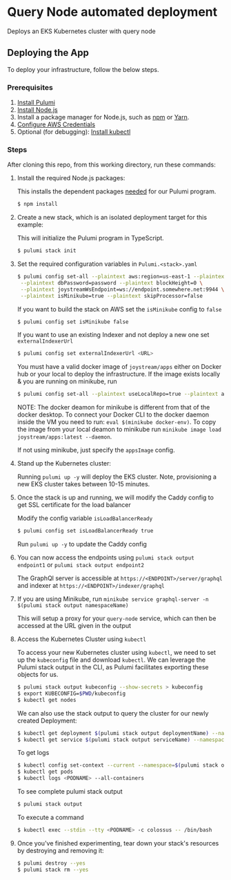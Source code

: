 # Query Node automated deployment

Deploys an EKS Kubernetes cluster with query node

## Deploying the App

To deploy your infrastructure, follow the below steps.

### Prerequisites

1. [Install Pulumi](https://www.pulumi.com/docs/get-started/install/)
1. [Install Node.js](https://nodejs.org/en/download/)
1. Install a package manager for Node.js, such as [npm](https://www.npmjs.com/get-npm) or [Yarn](https://yarnpkg.com/en/docs/install).
1. [Configure AWS Credentials](https://www.pulumi.com/docs/intro/cloud-providers/aws/setup/)
1. Optional (for debugging): [Install kubectl](https://kubernetes.io/docs/tasks/tools/)

### Steps

After cloning this repo, from this working directory, run these commands:

1. Install the required Node.js packages:

   This installs the dependent packages [needed](https://www.pulumi.com/docs/intro/concepts/how-pulumi-works/) for our Pulumi program.

   ```bash
   $ npm install
   ```

1. Create a new stack, which is an isolated deployment target for this example:

   This will initialize the Pulumi program in TypeScript.

   ```bash
   $ pulumi stack init
   ```

1. Set the required configuration variables in `Pulumi.<stack>.yaml`

   ```bash
   $ pulumi config set-all --plaintext aws:region=us-east-1 --plaintext aws:profile=joystream-user \
    --plaintext dbPassword=password --plaintext blockHeight=0 \
    --plaintext joystreamWsEndpoint=ws://endpoint.somewhere.net:9944 \
    --plaintext isMinikube=true --plaintext skipProcessor=false
   ```

   If you want to build the stack on AWS set the `isMinikube` config to `false`

   ```bash
   $ pulumi config set isMinikube false
   ```

   If you want to use an existing Indexer and not deploy a new one set `externalIndexerUrl`

   ```bash
   $ pulumi config set externalIndexerUrl <URL>
   ```

   You must have a valid docker image of `joystream/apps` either on Docker hub or your local to deploy the infrastructure.
   If the image exists locally & you are running on minikube, run

   ```bash
   $ pulumi config set-all --plaintext useLocalRepo=true --plaintext appsImage=<IMAGE_NAME>
   ```

   NOTE: The docker deamon for minikube is different from that of the docker desktop. To connect your Docker CLI to the docker
   daemon inside the VM you need to run: `eval $(minikube docker-env)`. To copy the image from your local deamon to minikube run
   `minikube image load joystream/apps:latest --daemon`.

   If not using minikube, just specify the `appsImage` config.

1. Stand up the Kubernetes cluster:

   Running `pulumi up -y` will deploy the EKS cluster. Note, provisioning a
   new EKS cluster takes between 10-15 minutes.

1. Once the stack is up and running, we will modify the Caddy config to get SSL certificate for the load balancer

   Modify the config variable `isLoadBalancerReady`

   ```bash
   $ pulumi config set isLoadBalancerReady true
   ```

   Run `pulumi up -y` to update the Caddy config

1. You can now access the endpoints using `pulumi stack output endpoint1` or `pulumi stack output endpoint2`

   The GraphQl server is accessible at `https://<ENDPOINT>/server/graphql` and indexer at `https://<ENDPOINT>/indexer/graphql`

1. If you are using Minikube, run `minikube service graphql-server -n $(pulumi stack output namespaceName)`

   This will setup a proxy for your `query-node` service, which can then be accessed at
   the URL given in the output

1. Access the Kubernetes Cluster using `kubectl`

   To access your new Kubernetes cluster using `kubectl`, we need to set up the
   `kubeconfig` file and download `kubectl`. We can leverage the Pulumi
   stack output in the CLI, as Pulumi facilitates exporting these objects for us.

   ```bash
   $ pulumi stack output kubeconfig --show-secrets > kubeconfig
   $ export KUBECONFIG=$PWD/kubeconfig
   $ kubectl get nodes
   ```

   We can also use the stack output to query the cluster for our newly created Deployment:

   ```bash
   $ kubectl get deployment $(pulumi stack output deploymentName) --namespace=$(pulumi stack output namespaceName)
   $ kubectl get service $(pulumi stack output serviceName) --namespace=$(pulumi stack output namespaceName)
   ```

   To get logs

   ```bash
   $ kubectl config set-context --current --namespace=$(pulumi stack output namespaceName)
   $ kubectl get pods
   $ kubectl logs <PODNAME> --all-containers
   ```

   To see complete pulumi stack output

   ```bash
   $ pulumi stack output
   ```

   To execute a command

   ```bash
   $ kubectl exec --stdin --tty <PODNAME> -c colossus -- /bin/bash
   ```

1. Once you've finished experimenting, tear down your stack's resources by destroying and removing it:

   ```bash
   $ pulumi destroy --yes
   $ pulumi stack rm --yes
   ```
